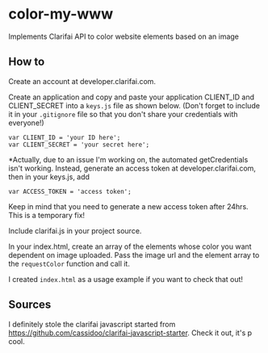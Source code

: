 # color-my-www
Implements Clarifai API to color website elements based on an image

## How to
Create an account at developer.clarifai.com. 

Create an application and copy and paste your application CLIENT_ID and CLIENT_SECRET into a `keys.js` file as shown below. (Don't forget to include it in your `.gitignore` file so that you don't share your credentials with everyone!)

```
var CLIENT_ID = 'your ID here';
var CLIENT_SECRET = 'your secret here';
```

*Actually, due to an issue I'm working on, the automated getCredentials isn't working. Instead, generate an access token at developer.clarifai.com, then in your keys.js, add

```
var ACCESS_TOKEN = 'access token';
```

Keep in mind that you need to generate a new access token after 24hrs. This is a temporary fix!

Include clarifai.js in your project source. 

In your index.html, create an array of the elements whose color you want dependent on image uploaded. Pass the image url and the element array to the `requestColor` function and call it.

I created `index.html` as a usage example if you want to check that out!

## Sources
I definitely stole the clarifai javascript started from https://github.com/cassidoo/clarifai-javascript-starter. Check it out, it's p cool.
